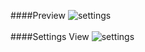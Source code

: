 ####Preview
![settings](https://satoru8.github.io/AdjustableGuilds/Assets/)
<br><br>
####Settings View
![settings](https://satoru8.github.io/AutoHideGuildsChannels/Assets/)